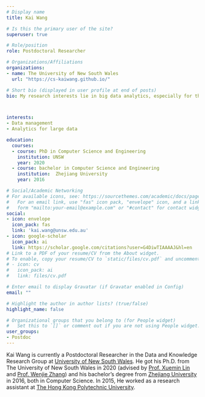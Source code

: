 ```yaml
---
# Display name
title: Kai Wang

# Is this the primary user of the site?
superuser: true

# Role/position
role: Postdoctoral Researcher

# Organizations/Affiliations
organizations:
- name: The University of New South Wales
  url: "https://cs-kaiwang.github.io/"

# Short bio (displayed in user profile at end of posts)
bio: My research interests lie in big data analytics, especially for the graph/network and spatial data.



interests:
- Data management
- Analytics for large data

education:
  courses:
  - course: PhD in Computer Science and Engineering
    institution: UNSW
    year: 2020
  - course: bachelor in Computer Science and Engineering
    institution:  Zhejiang University
    year: 2016

# Social/Academic Networking
# For available icons, see: https://sourcethemes.com/academic/docs/page-builder/#icons
#   For an email link, use "fas" icon pack, "envelope" icon, and a link in the
#   form "mailto:your-email@example.com" or "#contact" for contact widget.
social:
- icon: envelope
  icon_pack: fas
  link: 'kai.wang@unsw.edu.au'
- icon: google-scholar
  icon_pack: ai
  link: https://scholar.google.com/citations?user=G4DiwTIAAAAJ&hl=en
# Link to a PDF of your resume/CV from the About widget.
# To enable, copy your resume/CV to `static/files/cv.pdf` and uncomment the lines below.
# - icon: cv
#   icon_pack: ai
#   link: files/cv.pdf

# Enter email to display Gravatar (if Gravatar enabled in Config)
email: ""

# Highlight the author in author lists? (true/false)
highlight_name: false

# Organizational groups that you belong to (for People widget)
#   Set this to `[]` or comment out if you are not using People widget.
user_groups:
- Postdoc
---
```


Kai Wang is currently a Postdoctoral Researcher in the Data and Knowledge Research Group at [University of New South Wales](https://www.unsw.edu.au/). He got his Ph.D. from The University of New South Wales in 2020 (advised by [Prof. Xuemin Lin](http://www.cse.unsw.edu.au/~lxue/) and [Prof. Wenjie Zhang](http://www.cse.unsw.edu.au/~zhangw/)) and his bachelor’s degree from [Zhejiang University](https://www.zju.edu.cn/) in 2016, both in Computer Science. In 2015, He worked as a research assistant at [The Hong Kong Polytechnic University](https://www.polyu.edu.hk/).
